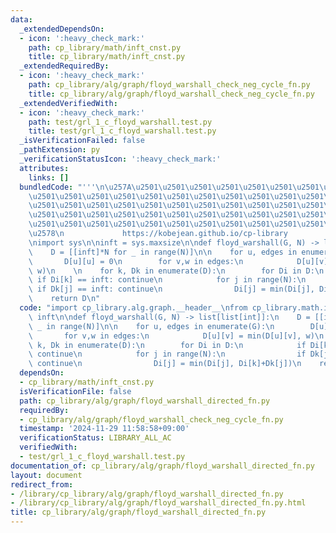 ```yaml
---
data:
  _extendedDependsOn:
  - icon: ':heavy_check_mark:'
    path: cp_library/math/inft_cnst.py
    title: cp_library/math/inft_cnst.py
  _extendedRequiredBy:
  - icon: ':heavy_check_mark:'
    path: cp_library/alg/graph/floyd_warshall_check_neg_cycle_fn.py
    title: cp_library/alg/graph/floyd_warshall_check_neg_cycle_fn.py
  _extendedVerifiedWith:
  - icon: ':heavy_check_mark:'
    path: test/grl_1_c_floyd_warshall.test.py
    title: test/grl_1_c_floyd_warshall.test.py
  _isVerificationFailed: false
  _pathExtension: py
  _verificationStatusIcon: ':heavy_check_mark:'
  attributes:
    links: []
  bundledCode: "'''\n\u257A\u2501\u2501\u2501\u2501\u2501\u2501\u2501\u2501\u2501\u2501\
    \u2501\u2501\u2501\u2501\u2501\u2501\u2501\u2501\u2501\u2501\u2501\u2501\u2501\
    \u2501\u2501\u2501\u2501\u2501\u2501\u2501\u2501\u2501\u2501\u2501\u2501\u2501\
    \u2501\u2501\u2501\u2501\u2501\u2501\u2501\u2501\u2501\u2501\u2501\u2501\u2501\
    \u2501\u2501\u2501\u2501\u2501\u2501\u2501\u2501\u2501\u2501\u2501\u2501\u2501\
    \u2578\n             https://kobejean.github.io/cp-library               \n'''\n\
    \nimport sys\n\ninft = sys.maxsize\n\ndef floyd_warshall(G, N) -> list[list[int]]:\n\
    \    D = [[inft]*N for _ in range(N)]\n\n    for u, edges in enumerate(G):\n \
    \       D[u][u] = 0\n        for v,w in edges:\n            D[u][v] = min(D[u][v],\
    \ w)\n    \n    for k, Dk in enumerate(D):\n        for Di in D:\n           \
    \ if Di[k] == inft: continue\n            for j in range(N):\n               \
    \ if Dk[j] == inft: continue\n                Di[j] = min(Di[j], Di[k]+Dk[j])\n\
    \    return D\n"
  code: "import cp_library.alg.graph.__header__\nfrom cp_library.math.inft_cnst import\
    \ inft\n\ndef floyd_warshall(G, N) -> list[list[int]]:\n    D = [[inft]*N for\
    \ _ in range(N)]\n\n    for u, edges in enumerate(G):\n        D[u][u] = 0\n \
    \       for v,w in edges:\n            D[u][v] = min(D[u][v], w)\n    \n    for\
    \ k, Dk in enumerate(D):\n        for Di in D:\n            if Di[k] == inft:\
    \ continue\n            for j in range(N):\n                if Dk[j] == inft:\
    \ continue\n                Di[j] = min(Di[j], Di[k]+Dk[j])\n    return D"
  dependsOn:
  - cp_library/math/inft_cnst.py
  isVerificationFile: false
  path: cp_library/alg/graph/floyd_warshall_directed_fn.py
  requiredBy:
  - cp_library/alg/graph/floyd_warshall_check_neg_cycle_fn.py
  timestamp: '2024-11-29 11:58:58+09:00'
  verificationStatus: LIBRARY_ALL_AC
  verifiedWith:
  - test/grl_1_c_floyd_warshall.test.py
documentation_of: cp_library/alg/graph/floyd_warshall_directed_fn.py
layout: document
redirect_from:
- /library/cp_library/alg/graph/floyd_warshall_directed_fn.py
- /library/cp_library/alg/graph/floyd_warshall_directed_fn.py.html
title: cp_library/alg/graph/floyd_warshall_directed_fn.py
---
```

